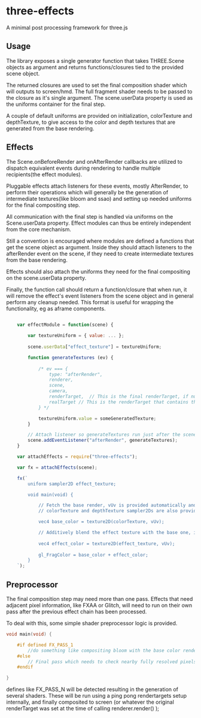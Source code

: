 # three-effects

A minimal post processing framework for three.js 

## Usage

The library exposes a single generator function that takes THREE.Scene objects as argument and returns functions/closures tied to the provided scene object. 

The returned closures are used to set the final composition shader which will outputs to screen/hmd. The full fragment shader needs to be passed to the closure as it's single argument. The scene.userData property is used as the uniforms container for the final step.

A couple of default uniforms are provided on initialization, colorTexture and depthTexture, to give access to the color and depth textures that are generated from the base rendering.

## Effects

The Scene.onBeforeRender and onAfterRender callbacks are utilized to dispatch equivalent events during rendering to handle multiple recipients(the effect modules).

Pluggable effects attach listeners for these events, mostly AfterRender, to perform their operations which will generally be the generation of intermediate textures(like bloom and ssao) and setting up needed uniforms for the final compositing step.

All communication with the final step is handled via uniforms on the Scene.userData property. Effect modules can thus be entirely independent from the core mechanism.

Still a convention is encouraged where modules are defined a functions that get the scene object as argument. Inside they should attach listeners to the afterRender event on the scene, if they need to create intermediate textures from the base rendering. 

Effects should also attach the uniforms they need for the final compositing on the scene.userData property.

Finally, the function call should return a function/closure that when run, it will remove the effect's event listeners from the scene object and in general perform any cleanup needed. This format is useful for wrapping the functionality, eg as aframe components.

```js

    var effectModule = function(scene) {
        
        var textureUniform = { value: ... };
        
        scene.userData["effect_texture"] = textureUniform;

        function generateTextures (ev) {
            
            /* ev === { 
                type: "afterRender", 
                renderer, 
                scene,
                camera, 
                renderTarget,  // This is the final renderTarget, if null it means we output to screen
                realTarget // This is the renderTarget that contains the base scene rendering
            } */

            textureUniform.value = someGeneratedTexture;
        }

        // Attach listener so generateTextures run just after the scene is rendered
        scene.addEventListener("afterRender", generateTextures);
    }

    var attachEffects = require("three-effects");

    var fx = attachEffects(scene);

    fx(`
        uniform sampler2D effect_texture;

        void main(void) {

            // Fetch the base render, vUv is provided automatically and contains the coordinates
            // colorTexture and depthTexture sampler2Ds are also provided to get the base render

            vec4 base_color = texture2D(colorTexture, vUv);

            // Additively blend the effect texture with the base one, it could be bloom effect
            
            vec4 effect_color = texture2D(effect_texture, vUv);
            
            gl_FragColor = base_color + effect_color;
        }
    `);

```

## Preprocessor

The final composition step may need more than one pass. Effects that need adjacent pixel information, like FXAA or Glitch, will need to run on their own pass after the previous effect chain has been processed.

To deal with this, some simple shader preprocessor logic is provided.


```cpp
void main(void) {

    #if defined FX_PASS_1
        //do something like compositing bloom with the base color rendering
    #else
        // Final pass which needs to check nearby fully resolved pixels like Antialiasing
    #endif

}
```

defines like FX_PASS_N will be detected resulting in the generation of several shaders. These will be run using a ping pong rendertargets setup internally, and finally composited to screen (or whatever the original renderTarget was set at the time of calling renderer.render() );
